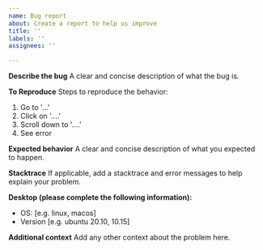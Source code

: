 ```yaml
---
name: Bug report
about: Create a report to help us improve
title: ''
labels: ''
assignees: ''

---
```


**Describe the bug**
A clear and concise description of what the bug is.

**To Reproduce**
Steps to reproduce the behavior:
1. Go to '...'
2. Click on '....'
3. Scroll down to '....'
4. See error

**Expected behavior**
A clear and concise description of what you expected to happen.

**Stacktrace**
If applicable, add a stacktrace and error messages to help explain your problem.

**Desktop (please complete the following information):**
 - OS: [e.g. linux, macos]
 - Version [e.g. ubuntu 20.10, 10.15]

**Additional context**
Add any other context about the problem here.
